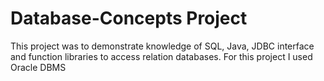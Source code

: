 # Database-Concepts Project
This project was to demonstrate knowledge of SQL, Java, JDBC interface and function libraries to access relation databases. For this project I used Oracle DBMS
